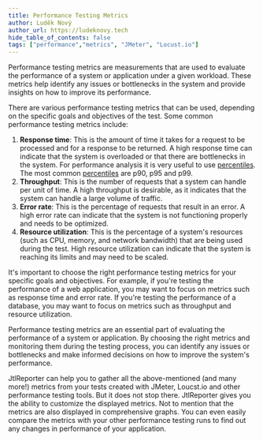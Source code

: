 ```yaml
---
title: Performance Testing Metrics
author: Luděk Nový
author_url: https://ludeknovy.tech
hide_table_of_contents: false
tags: ["performance","metrics", "JMeter", "Locust.io"]
---
```


Performance testing metrics are measurements that are used to evaluate the performance of a system or application under a given workload. These metrics help identify any issues or bottlenecks in the system and provide insights on how to improve its performance.

There are various performance testing metrics that can be used, depending on the specific goals and objectives of the test. Some common performance testing metrics include:

1. **Response time**: This is the amount of time it takes for a request to be processed and for a response to be returned. A high response time can indicate that the system is overloaded or that there are bottlenecks in the system. For performance analysis it is very useful to use [percentiles](../../07/07/percentiles).
The most common [percentiles](../../07/07/percentiles) are p90, p95 and p99.
2. **Throughput**: This is the number of requests that a system can handle per unit of time. A high throughput is desirable, as it indicates that the system can handle a large volume of traffic. 
3. **Error rate**: This is the percentage of requests that result in an error. A high error rate can indicate that the system is not functioning properly and needs to be optimized. 
4. **Resource utilization**: This is the percentage of a system's resources (such as CPU, memory, and network bandwidth) that are being used during the test. High resource utilization can indicate that the system is reaching its limits and may need to be scaled.

It's important to choose the right performance testing metrics for your specific goals and objectives. For example, if you're testing the performance of a web application, you may want to focus on metrics such as response time and error rate. If you're testing the performance of a database, you may want to focus on metrics such as throughput and resource utilization.

Performance testing metrics are an essential part of evaluating the performance of a system or application. By choosing the right metrics and monitoring them during the testing process, you can identify any issues or bottlenecks and make informed decisions on how to improve the system's performance.

JtlReporter can help you to gather all the above-mentioned (and many more!) metrics from your tests created with JMeter, Loucst.io and other performance testing tools. But it does not stop there. JtlReporter gives you the ability to customize the displayed metrics.
Not to mention that the metrics are also displayed in comprehensive graphs. You can even easily compare the metrics with your other performance testing runs to find out any changes in performance of your application.
